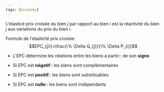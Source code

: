 ```yaml
---
tags: [economy] 
---
```


L'elasticé prix croisée du bien $j$ par rapport au bien $i$ est la réactivité du bien $j$ aux variations du prix du bien $i$.

Formule de l'elasticté prix croisée:
$$EPC_{j/i}=\frac{\% \Delta Q_{j}}{\% \Delta P_{i}}$$

- L'EPC détermine les relations entre les biens a partir:: de son **signe**
<!--SR:!2023-04-23,46,270-->
- Si EPC est **négatif**:: les biens sont complémentaires
<!--SR:!2023-03-23,2,190-->
- Si EPC est **positif**:: les biens sont substituables
<!--SR:!2023-03-23,2,190-->
- Si EPC est **nulle**:: les biens sont indépendants
<!--SR:!2023-03-23,2,190-->